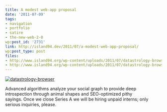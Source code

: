 ```yaml
---
title: A modest web-app proposal
date: '2011-07-09'
tags:
- navigation
- portfolio
- satire
- the-new-web-2-0
wp:post_id: '2731'
link: http://island94.dev/2011/07/a-modest-web-app-proposal/
wp:post_type: post
files:
- http://www.island94.org/wp-content/uploads/2011/07/datastrology-browser.png
- http://www.island94.org/wp-content/uploads/2011/07/datastrology-browser-600x463.png
---
```


[ ![](http://www.island94.org/wp-content/uploads/2011/07/datastrology-browser-600x463.png "datastrology-browser") ](http://www.island94.org/wp-content/uploads/2011/07/datastrology-browser.png)

Advanced algorithms analyze your social graph to provide deep introspection through animal shapes and SEO-optimized pithy sayings. Once we close Series A we will be hiring unpaid interns; only serious inquiries, please.